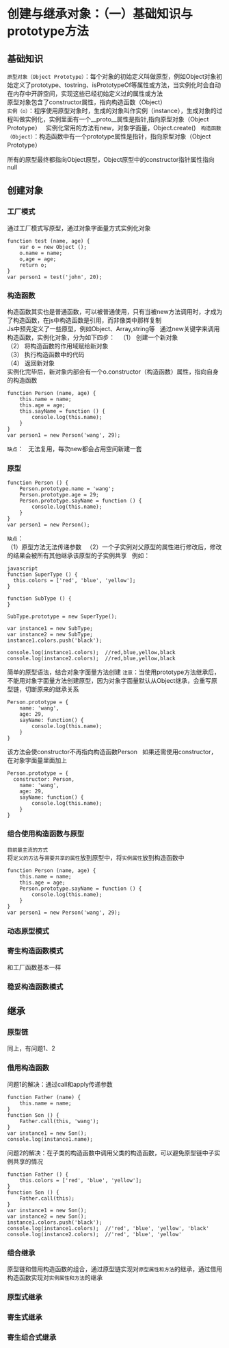 # 创建与继承对象：（一）基础知识与prototype方法
## 基础知识
`原型对象（Object Prototype）`：每个对象的初始定义叫做原型，例如Object对象初始定义了prototype、tostring、isPrototypeOf等属性或方法，当实例化时会自动在内存中开辟空间，实现这些已经初始定义过的属性或方法  
原型对象包含了constructor属性，指向构造函数（Object）  
`实例（o）`：程序使用原型对象时，生成的对象叫作实例（instance），生成对象的过程叫做实例化，实例里面有一个__proto__属性是指针,指向原型对象（Object Prototype）  
实例化常用的方法有new，对象字面量，Object.create()   
`构造函数（Object）`：构造函数中有一个prototype属性是指针，指向原型对象（Object Prototype）  

所有的原型最终都指向Object原型，Object原型中的constructor指针属性指向null  

## 创建对象
### 工厂模式
通过工厂模式写原型，通过对象字面量方式实例化对象   
```
function test (name, age) {
    var o = new Object ();
    o.name = name;
    o,age = age;
    return o;
}
var person1 = test('john', 20);
```

### 构造函数
构造函数其实也是普通函数，可以被普通使用，只有当被new方法调用时，才成为了构造函数，在js中构造函数是引用，而非像类中那样复制  
Js中预先定义了一些原型，例如Object、Array,string等  
通过new关键字来调用构造函数，实例化对象，分为如下四步：  
（1）	创建一个新对象  
（2）	将构造函数的作用域赋给新对象  
（3）	执行构造函数中的代码  
（4）	返回新对象  
实例化完毕后，新对象内部会有一个o.constructor（构造函数）属性，指向自身的构造函数  
```
function Person (name, age) {
	this.name = name;
	this.age = age;
	this.sayName = function () {
		console.log(this.name);
	}
}
var person1 = new Person('wang', 29);
```
`缺点`：  
无法复用，每次new都会占用空间新建一套  

### 原型
```
function Person () {
	Person.prototype.name = 'wang';
	Person.prototype.age = 29;
	Person.prototype.sayName = function () {
		console.log(this.name);
	}
}
var person1 = new Person();
```
`缺点`：  
（1）原型方法无法传递参数   
（2）一个子实例对父原型的属性进行修改后，修改的结果会被所有其他继承该原型的子实例共享  
例如：   
```
javascript
function SuperType () {
  this.colors = ['red', 'blue', 'yellow'];
}

function SubType () {
}

SubType.prototype = new SuperType();

var instance1 = new SubType;
var instance2 = new SubType;
instance1.colors.push('black');

console.log(instance1.colors);  //red,blue,yellow,black
console.log(instance2.colors);  //red,blue,yellow,black
```

简单的原型语法，结合对象字面量方法创建 
`注意`：当使用prototype方法继承后，不能用对象字面量方法创建原型，因为对象字面量默认从Object继承，会重写原型链，切断原来的继承关系  
```
Person.prototype = {
	name: 'wang',
	age: 29,
	sayName: function() {
		console.log(this.name);
	}
}
```
该方法会使constructor不再指向构造函数Person  
如果还需使用constructor，在对象字面量里面加上  
```
Person.prototype = {
  constructor: Person,
	name: 'wang',
	age: 29,
	sayName: function() {
		console.log(this.name);
	}
}
```

### 组合使用构造函数与原型
`目前最主流的方式`  
将`定义的方法`与`需要共享的属性`放到原型中，将`实例属性`放到构造函数中  
```
function Person (name, age) {
	this.name = name;
	this.age = age;
	Person.prototype.sayName = function () {
		console.log(this.name);
	}
}
var person1 = new Person('wang', 29);
```
### 动态原型模式

### 寄生构造函数模式
和工厂函数基本一样  
### 稳妥构造函数模式

## 继承
### 原型链
同上，有问题1、2  
### 借用构造函数
问题1的解决：通过call和apply传递参数  
```
function Father (name) {
	this.name = name;
}
function Son () {
	Father.call(this, 'wang');
}
var instance1 = new Son();
console.log(instance1.name);
```
问题2的解决：在子类的构造函数中调用父类的构造函数，可以避免原型链中子实例共享的情况  
```
function Father () {
	this.colors = ['red', 'blue', 'yellow'];
}
function Son () {
	Father.call(this);
}
var instance1 = new Son();
var instance2 = new Son();
instance1.colors.push('black');
console.log(instance1.colors);	//'red', 'blue', 'yellow', 'black'
console.log(instance2.colors);	//'red', 'blue', 'yellow'
```
### 组合继承
原型链和借用构造函数的组合，通过原型链实现对`原型属性和方法`的继承，通过借用构造函数实现对`实例属性和方法`的继承  

### 原型式继承

### 寄生式继承

### 寄生组合式继承





